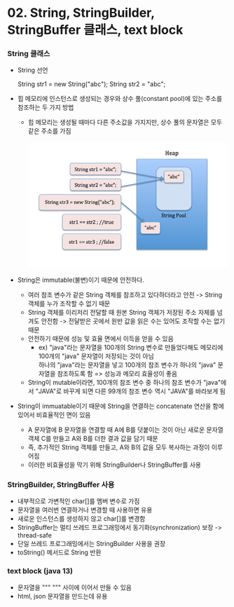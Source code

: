 # 02. String, StringBuilder, StringBuffer 클래스, text block

### String 클래스
* String 선언

    
    String str1 = new String("abc");
    String str2 = "abc";

* 힙 메모리에 인스턴스로 생성되는 경우와 상수 풀(constant pool)에 있는 주소를 참조하는 두 가지 방법
  * 힙 메모리는 생성될 때마다 다른 주소값을 가지지만, 상수 풀의 문자열은 모두 같은 주소를 가짐
<br/><br/>
  ![img_2.png](img_2.png)

* String은 immutable(불변)이기 때문에 안전하다.
  * 여러 참조 변수가 같은 String 객체를 참조하고 있다하더라고 안전 -> String 객체를 누가 조작할 수 없기 때문
  * String 객체를 이리저리 전달할 때 원본 String 객체가 저장된 주소 자체를 넘겨도 안전함 -> 전달받은 곳에서 원반 값을 읽은 수는 있어도 조작할 수는 없기 때문
  * 안전하기 때문에 성능 및 효율 면에서 이득을 얻을 수 있음
    * ex) "java"라는 문자열을 100개의 String 변수로 만들었다해도 메모리에 100개의 "java" 문자열이 저장되는 것이 아님
      <br/> 하나의 "java"라는 문자열을 넣고 100개의 참조 변수가 하나의 "java" 문자열을 참조하도록 함 => 성능과 메모리 효율성이 좋음
  * String이 mutable이라면, 100개의 참조 변수 중 하나의 참조 변수가 "java"에서 "JAVA"로 바꾸게 되면 다른 99개의 참조 변수 역시 "JAVA"를 바라보게 됨

* String이 immuatable이기 때문에 String을 연결하는 concatenate 연산을 함에 있어서 비효율적인 면이 있음
  * A 문자열에 B 문자열을 연결할 때 A에 B를 덧붙이는 것이 아닌 새로운 문자열 객체 C를 만들고 A와 B를 더한 결과 값을 담기 때문
  * 즉, 추가적인 String 객체를 만들고, A와 B의 값을 모두 복사하는 과정이 이루어짐
  * 이러한 비효율성을 막기 위해 StringBuilder나 StringBuffer를 사용

### StringBuilder, StringBuffer 사용
* 내부적으로 가변적인 char[]를 멤버 변수로 가짐
* 문자열을 여러번 연결하거나 변경할 때 사용하면 유용
* 새로운 인스턴스를 생성하지 않고 char[]를 변경함
* StringBuffer는 멀티 쓰레드 프로그래밍에서 동기화(synchronization) 보장 -> thread-safe
* 단일 쓰레드 프로그래밍에서는 StringBuilder 사용을 권장
* toString() 메서드로 String 반환

### text block (java 13)
* 문자열을 """ """ 사이에 이어서 만들 수 있음
* html, json 문자열을 만드는데 유용
